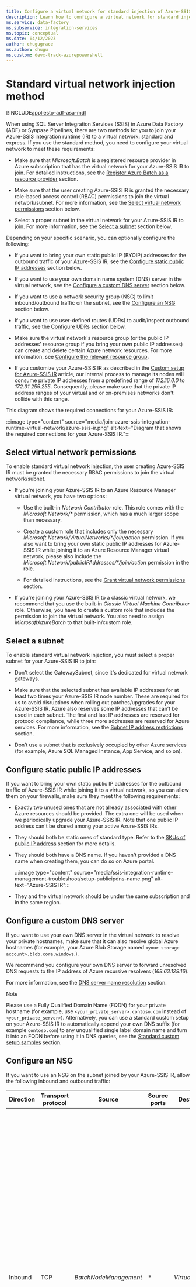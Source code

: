 ```yaml
---
title: Configure a virtual network for standard injection of Azure-SSIS integration runtime
description: Learn how to configure a virtual network for standard injection of Azure-SSIS integration runtime. 
ms.service: data-factory
ms.subservice: integration-services
ms.topic: conceptual
ms.date: 04/12/2023
author: chugugrace
ms.author: chugu 
ms.custom: devx-track-azurepowershell
---
```


# Standard virtual network injection method

[!INCLUDE[appliesto-adf-asa-md](includes/appliesto-adf-asa-md.md)]

When using SQL Server Integration Services (SSIS) in Azure Data Factory (ADF) or Synpase Pipelines, there are two methods for you to join your Azure-SSIS integration runtime (IR) to a virtual network: standard and express. If you use the standard method, you need to configure your virtual network to meet these requirements:

- Make sure that *Microsoft.Batch* is a registered resource provider in Azure subscription that has the virtual network for your Azure-SSIS IR to join. For detailed instructions, see the [Register Azure Batch as a resource provider](azure-ssis-integration-runtime-virtual-network-configuration.md#registerbatch) section.

- Make sure that the user creating Azure-SSIS IR is granted the necessary role-based access control (RBAC) permissions to join the virtual network/subnet.  For more information, see the [Select virtual network permissions](#perms) section below.

- Select a proper subnet in the virtual network for your Azure-SSIS IR to join. For more information, see the [Select a subnet](#subnet) section below.

Depending on your specific scenario, you can optionally configure the following:

- If you want to bring your own static public IP (BYOIP) addresses for the outbound traffic of your Azure-SSIS IR, see the [Configure static public IP addresses](#ip) section below.

- If you want to use your own domain name system (DNS) server in the virtual network, see the [Configure a custom DNS server](#dns) section below.

- If you want to use a network security group (NSG) to limit inbound/outbound traffic on the subnet, see the [Configure an NSG](#nsg) section below.

- If you want to use user-defined routes (UDRs) to audit/inspect outbound traffic, see the [Configure UDRs](#udr) section below.

- Make sure the virtual network's resource group (or the public IP addresses' resource group if you bring your own public IP addresses) can create and delete certain Azure network resources. For more information, see [Configure the relevant resource group](#rg). 

- If you customize your Azure-SSIS IR as described in the [Custom setup for Azure-SSIS IR](how-to-configure-azure-ssis-ir-custom-setup.md) article, our internal process to manage its nodes will consume private IP addresses from a predefined range of *172.16.0.0* to *172.31.255.255*. Consequently, please make sure that the private IP address ranges of your virtual and or on-premises networks don't collide with this range.

This diagram shows the required connections for your Azure-SSIS IR:

:::image type="content" source="media/join-azure-ssis-integration-runtime-virtual-network/azure-ssis-ir.png" alt-text="Diagram that shows the required connections for your Azure-SSIS IR.":::

## <a name="perms"></a>Select virtual network permissions

To enable standard virtual network injection, the user creating Azure-SSIS IR must be granted the necessary RBAC permissions to join the virtual network/subnet.

- If you're joining your Azure-SSIS IR to an Azure Resource Manager virtual network, you have two options:

  - Use the built-in *Network Contributor* role. This role comes with the _Microsoft.Network/\*_ permission, which has a much larger scope than necessary.

  - Create a custom role that includes only the necessary _Microsoft.Network/virtualNetworks/\*/join/action_ permission. If you also want to bring your own static public IP addresses for Azure-SSIS IR while joining it to an Azure Resource Manager virtual network, please also include the _Microsoft.Network/publicIPAddresses/\*/join/action_ permission in the role.

  - For detailed instructions, see the [Grant virtual network permissions](azure-ssis-integration-runtime-virtual-network-configuration.md#grantperms) section.

- If you're joining your Azure-SSIS IR to a classic virtual network, we recommend that you use the built-in *Classic Virtual Machine Contributor* role. Otherwise, you have to create a custom role that includes the permission to join the virtual network. You also need to assign *MicrosoftAzureBatch* to that built-in/custom role.

## <a name="subnet"></a>Select a subnet

To enable standard virtual network injection, you must select a proper subnet for your Azure-SSIS IR to join:

- Don't select the GatewaySubnet, since it's dedicated for virtual network gateways.

- Make sure that the selected subnet has available IP addresses for at least two times your Azure-SSIS IR node number. These are required for us to avoid disruptions when rolling out patches/upgrades for your Azure-SSIS IR. Azure also reserves some IP addresses that can’t be used in each subnet. The first and last IP addresses are reserved for protocol compliance, while three more addresses are reserved for Azure services. For more information, see the [Subnet IP address restrictions](../virtual-network/virtual-networks-faq.md#are-there-any-restrictions-on-using-ip-addresses-within-these-subnets) section.

- Don’t use a subnet that is exclusively occupied by other Azure services (for example, Azure SQL Managed Instance, App Service, and so on). 

## <a name="ip"></a>Configure static public IP addresses

If you want to bring your own static public IP addresses for the outbound traffic of Azure-SSIS IR while joining it to a virtual network, so you can allow them on your firewalls, make sure they meet the following requirements:

- Exactly two unused ones that are not already associated with other Azure resources should be provided. The extra one will be used when we periodically upgrade your Azure-SSIS IR. Note that one public IP address can't be shared among your active Azure-SSIS IRs.

- They should both be static ones of standard type. Refer to the [SKUs of public IP address](../virtual-network/ip-services/public-ip-addresses.md#sku) section for more details.

- They should both have a DNS name. If you haven't provided a DNS name when creating them, you can do so on Azure portal.

  :::image type="content" source="media/ssis-integration-runtime-management-troubleshoot/setup-publicipdns-name.png" alt-text="Azure-SSIS IR":::

- They and the virtual network should be under the same subscription and in the same region.

## <a name="dns"></a>Configure a custom DNS server 

If you want to use your own DNS server in the virtual network to resolve your private hostnames, make sure that it can also resolve global Azure hostnames (for example, your Azure Blob Storage named `<your storage account>.blob.core.windows`.).

We recommend you configure your own DNS server to forward unresolved DNS requests to the IP address of Azure recursive resolvers (*168.63.129.16*).

For more information, see the [DNS server name resolution](../virtual-network/virtual-networks-name-resolution-for-vms-and-role-instances.md#name-resolution-that-uses-your-own-dns-server) section.

> [!NOTE]
> Please use a Fully Qualified Domain Name (FQDN) for your private hostname (for example, use `<your_private_server>.contoso.com` instead of `<your_private_server>`). Alternatively, you can use a standard custom setup on your Azure-SSIS IR to automatically append your own DNS suffix (for example `contoso.com`) to any unqualified single label domain name and turn it into an FQDN before using it in DNS queries, see the [Standard custom setup samples](how-to-configure-azure-ssis-ir-custom-setup.md#standard-custom-setup-samples) section. 

## <a name="nsg"></a>Configure an NSG

If you want to use an NSG on the subnet joined by your Azure-SSIS IR, allow the following inbound and outbound traffic:

| Direction | Transport protocol | Source | Source ports | Destination | Destination ports | Comments | 
|-----------|--------------------|--------|--------------|-------------|-------------------|----------| 
| Inbound | TCP | *BatchNodeManagement* | * | *VirtualNetwork* | *29876, 29877* (if you join your SSIS IR to an Azure Resource Manager virtual network)<br/><br/>*10100, 20100, 30100* (if you join your SSIS IR to a classic virtual network)| The Data Factory service uses these ports to communicate with your Azure-SSIS IR nodes in the virtual network.<br/><br/>Whether or not you create an NSG on the subnet, Data Factory always configures an NSG on the network interface card (NIC) attached to virtual machines that host your Azure-SSIS IR.<br/><br/>Only inbound traffic from Data Factory IP addresses on the specified ports is allowed by the NIC-level NSG.<br/><br/>Even if you open these ports to internet traffic at the subnet level, traffic from IP addresses that aren't Data Factory IP addresses is still blocked at the NIC level. | 
| Inbound | TCP | *CorpNetSaw* | * | *VirtualNetwork* | *3389* | (Optional) Only required when a Microsoft support engineer asks you to open port *3389* for advanced troubleshooting and can be closed right after troubleshooting.<br/><br/>*CorpNetSaw* service tag permits only secure access workstation (SAW) machines in Microsoft corporate network to access your Azure-SSIS IR via remote desktop protocol (RDP).<br/><br/>This service tag can't be selected from Azure portal and is only available via Azure PowerShell/CLI.<br/><br/>In the NIC-level NSG, port *3389* is open by default, but you can control it with a subnet-level NSG, while outbound traffic on it is disallowed by default on your Azure-SSIS IR nodes using Windows firewall rule. | 

| Direction | Transport protocol | Source | Source ports | Destination | Destination ports | Comments |
|-----------|--------------------|--------|--------------|-------------|-------------------|----------|
| Outbound | TCP | *VirtualNetwork* | * | *AzureCloud* | *443* | Required for your Azure-SSIS IR to access Azure services, such as Azure Storage and Azure Event Hubs. | 
| Outbound | TCP | *VirtualNetwork* | * | *Internet* | *80* | (Optional) Your Azure-SSIS IR uses this port to download a certificate revocation list (CRL) from the Internet.<br/><br/>If you block this traffic, you might experience a performance degradation when starting your Azure-SSIS IR and lose the capability to check CRLs when using certificates, which is not recommended from the security point of view.<br/><br/>If you want to narrow down destinations to certain FQDNs, see the **Configure UDRs** section below | 
| Outbound | TCP | *VirtualNetwork* | * | *Sql/VirtualNetwork* | *1433, 11000-11999* | (Optional) Only required if you use Azure SQL Database server/Managed Instance to host SSIS catalog (SSISDB).<br/><br/>If your Azure SQL Database server/Managed Instance is configured with a public endpoint/virtual network service endpoint, use *Sql* service tag as destination.<br/><br/>If your Azure SQL Database server/Managed Instance is configured with a private endpoint, use *VirtualNetwork* service tag as destination.<br/><br/>If your server connection policy is set to *Proxy* instead of *Redirect*, only port *1433* is required. | 
| Outbound | TCP | *VirtualNetwork* | * | *Storage/VirtualNetwork* | *443* | (Optional) Only required if you use Azure Storage blob container to store your standard custom setup script/files.<br/><br/>If your Azure Storage is configured with a public endpoint/virtual network service endpoint, use *Storage* service tag as destination.<br/><br/>If your Azure Storage is configured with a private endpoint, use *VirtualNetwork* service tag as destination. | 
| Outbound | TCP | *VirtualNetwork* | * | *Storage/VirtualNetwork* | *445* | (Optional) Only required if you need to access Azure Files.<br/><br/>If your Azure Storage is configured with a public endpoint/virtual network service endpoint, use *Storage* service tag as destination.<br/><br/>If your Azure Storage is configured with a private endpoint, use *VirtualNetwork* service tag as destination. | 

## <a name="udr"></a>Configure UDRs

If you want to audit/inspect the outbound traffic from your Azure-SSIS IR, you can use [user-defined routes (UDRs)](../virtual-network/virtual-networks-udr-overview.md) to redirect it to an on-premises firewall appliance via [Azure ExpressRoute](https://azure.microsoft.com/services/expressroute/) forced tunneling that advertises a border gateway protocol (BGP) route *0.0.0.0/0* to the virtual network, to a network virtual appliance (NVA) configured as firewall, or to [Azure Firewall](../firewall/overview.md) service.

:::image type="content" source="media/join-azure-ssis-integration-runtime-virtual-network/azure-ssis-ir-nva.png" alt-text="NVA scenario for Azure-SSIS IR":::

To make it work, you must ensure the following:

- The traffic between Azure Batch management service and your Azure-SSIS IR shouldn't be routed to a firewall appliance/service.

- The firewall appliance/service should allow the outbound traffic required by Azure-SSIS IR.

If the traffic between Azure Batch management service and your Azure-SSIS IR is routed to a firewall appliance/service, it will be broken due to asymmetric routing. UDRs must be defined for this traffic, such that it can go out through the same routes it came in. You can configure UDRs to route the traffic between Azure Batch management service and your Azure-SSIS IR with the next hop type as *Internet*.

For example, if your Azure-SSIS IR is located in *UK South* and you want to inspect the outbound traffic using Azure Firewall, you can first get the IP ranges for *BatchNodeManagement.UKSouth* service tag from the [Service tag IP range download link](https://www.microsoft.com/download/details.aspx?id=56519) or the [Service tag discovery API](../virtual-network/service-tags-overview.md#service-tags-on-premises). You can then configure the following UDRs for relevant IP range routes with the next hop type as *Internet* and *0.0.0.0/0* route with the next hop type as *Virtual appliance*.

:::image type="content" source="media/join-azure-ssis-integration-runtime-virtual-network/azurebatch-udr-settings.png" alt-text="Azure Batch UDR settings":::

> [!NOTE]
> This approach incurs an additional maintenance cost, since you need to regularly check the relevant IP ranges and add UDRs for new ones to avoid breaking your Azure-SSIS IR. We recommend checking them monthly, because when a new IP range appears for the relevant service tag, it will take another month to go into effect. 

You can run following PowerShell script to add UDRs for Azure Batch management service:

```powershell
$Location = "[location of your Azure-SSIS IR]"
$RouteTableResourceGroupName = "[name of Azure resource group that contains your route table]"
$RouteTableResourceName = "[resource name of your route table]"
$RouteTable = Get-AzRouteTable -ResourceGroupName $RouteTableResourceGroupName -Name $RouteTableResourceName
$ServiceTags = Get-AzNetworkServiceTag -Location $Location
$BatchServiceTagName = "BatchNodeManagement." + $Location
$UdrRulePrefixForBatch = $BatchServiceTagName
if ($ServiceTags -ne $null)
{
    $BatchIPRanges = $ServiceTags.Values | Where-Object { $_.Name -ieq $BatchServiceTagName }
    if ($BatchIPRanges -ne $null)
    {
        Write-Host "Start adding UDRs to your route table..."
        for ($i = 0; $i -lt $BatchIPRanges.Properties.AddressPrefixes.Count; $i++)
        {
            $UdrRuleName = "$($UdrRulePrefixForBatch)_$($i)"
            Add-AzRouteConfig -Name $UdrRuleName `
                -AddressPrefix $BatchIPRanges.Properties.AddressPrefixes[$i] `
                -NextHopType "Internet" `
                -RouteTable $RouteTable `
                | Out-Null
            Write-Host "Add $UdrRuleName to your route table..."
        }
        Set-AzRouteTable -RouteTable $RouteTable
    }
}
else
{
    Write-Host "Failed to fetch Azure service tag, please confirm that your location is valid."
}
```

Following our guidance in the [Configure an NSG](#nsg) section above, you must implement similar rules on the firewall appliance/service to allow the outbound traffic from your Azure-SSIS IR:

- If you use Azure Firewall:
  - You must open port *443* for outbound TCP traffic with *AzureCloud* service tag as destination.

  - If you use Azure SQL Database server/Managed Instance to host SSISDB, you must open ports *1433, 11000-11999* for outbound TCP traffic with *Sql/VirtualNetwork* service tag as destination.

  - If you use Azure Storage blob container to store your standard custom setup script/files, you must open port *443* for outbound TCP traffic with *Storage/VirtualNetwork* service tag as destination.

  - If you need to access Azure Files, you must open port *445* for outbound TCP traffic with *Storage/VirtualNetwork* service tag as destination.

- If you use other firewall appliance/service:
  - You must open port *443* for outbound TCP traffic with *0.0.0.0/0* or the following Azure environment-specific FQDNs as destination.

    | Azure environment | FQDN |
    |-------------------|-------|
    | <b>Azure Public</b> | <ul><li><b>Azure Data Factory (Management)</b><ul><li>_\*.frontend.clouddatahub.net_</li></ul></li><li><b>Azure Storage (Management)</b><ul><li>_\*.blob.core.windows.net_</li><li>_\*.table.core.windows.net_</li></ul></li><li><b>Azure Container Registry (Custom Setup)</b><ul><li>_\*.azurecr.io_</li></ul></li><li><b>Event Hubs (Logging)</b><ul><li>_\*.servicebus.windows.net_</li></ul></li><li><b>Microsoft Logging service (Internal Use)</b><ul><li>_gcs.prod.monitoring.core.windows.net_</li><li>_prod.warmpath.msftcloudes.com_</li><li>_azurewatsonanalysis-prod.core.windows.net_</li></ul></li></ul> |
    | <b>Azure Government</b> | <ul><li><b>Azure Data Factory (Management)</b><ul><li>_\*.frontend.datamovement.azure.us_</li></ul></li><li><b>Azure Storage (Management)</b><ul><li>_\*.blob.core.usgovcloudapi.net_</li><li>_\*.table.core.usgovcloudapi.net_</li></ul></li><li><b>Azure Container Registry (Custom Setup)</b><ul><li>_\*.azurecr.us_</li></ul></li><li><b>Event Hubs (Logging)</b><ul><li>_\*.servicebus.usgovcloudapi.net_</li></ul></li><li><b>Microsoft Logging service (Internal Use)</b><ul><li>_fairfax.warmpath.usgovcloudapi.net_</li><li>_azurewatsonanalysis.usgovcloudapp.net_</li></ul></li></ul> |
    | <b>Azure China 21Vianet</b> | <ul><li><b>Azure Data Factory (Management)</b><ul><li>_\*.frontend.datamovement.azure.cn_</li></ul></li><li><b>Azure Storage (Management)</b><ul><li>_\*.blob.core.chinacloudapi.cn_</li><li>_\*.table.core.chinacloudapi.cn_</li></ul></li><li><b>Azure Container Registry (Custom Setup)</b><ul><li>_\*.azurecr.cn_</li></ul></li><li><b>Event Hubs (Logging)</b><ul><li>_\*.servicebus.chinacloudapi.cn_</li></ul></li><li><b>Microsoft Logging service (Internal Use)</b><ul><li>_mooncake.warmpath.chinacloudapi.cn_</li><li>_azurewatsonanalysis.chinacloudapp.cn_</li></ul></li></ul> |

  - If you use Azure SQL Database server/Managed Instance to host SSISDB, you must open ports *1433, 11000-11999* for outbound TCP traffic with *0.0.0.0/0* or your Azure SQL Database server/Managed Instance FQDN as destination.

  - If you use Azure Storage blob container to store your standard custom setup script/files, you must open port *443* for outbound TCP traffic with *0.0.0.0/0* or your Azure Blob Storage FQDN as destination.

  - If you need to access Azure Files, you must open port *445* for outbound TCP traffic with *0.0.0.0/0* or your Azure Files FQDN as destination.

- If you configure a virtual network service endpoint for Azure Storage/Container Registry/Event Hubs/SQL by enabling *Microsoft.Storage*/*Microsoft.ContainerRegistry*/*Microsoft.EventHub*/*Microsoft.Sql* resources, respectively, in your subnet, all traffic between your Azure-SSIS IR and these services in the same/paired regions will be routed to Azure backbone network instead of your firewall appliance/service.

- You should open port *80* for outbound TCP traffic with the following certificate revocation list (CRL) download sites as destination:

  - *crl.microsoft.com:80*
  - *mscrl.microsoft.com:80*
  - *crl3.digicert.com:80*
  - *crl4.digicert.com:80*
  - *ocsp.digicert.com:80*
  - *cacerts.digicert.com:80*
  
  If you use certificates with different CRLs, you should also add their download sites as destination. For more information, see the [Certificate revocation list](https://social.technet.microsoft.com/wiki/contents/articles/2303.understanding-access-to-microsoft-certificate-revocation-list.aspx) article.

  If you block this traffic, you might experience a performance degradation when starting your Azure-SSIS IR and lose the capability to check CRLs when using certificates, which is not recommended from the security point of view.

If you need not audit/inspect the outbound traffic from your Azure-SSIS IR, you can use UDRs to force all traffic with the next hop type as *Internet*:

- When using Azure ExpressRoute, you can configure a UDR for *0.0.0.0/0* route in your subnet with the next hop type as *Internet*. 

- When using an NVA, you can modify the existing UDR for *0.0.0.0/0* route in your subnet to switch the next hop type from *Virtual appliance* to *Internet*.

:::image type="content" source="media/join-azure-ssis-integration-runtime-virtual-network/add-route-for-vnet.png" alt-text="Add a route":::

> [!NOTE]
> Configuring UDRs with the next hop type as *Internet* doesn't mean all traffic will go over the Internet. As long as the destination address belongs to one of Azure services, Azure will route all traffic to that address over Azure backbone network instead of the Internet.

## <a name="rg"></a>Configure the relevant resource group

To enable standard virtual network injection, your Azure-SSIS IR needs to create certain network resources in the same resource group as the virtual network. These resources include:

- An Azure load balancer, with the name _\<Guid\>-azurebatch-cloudserviceloadbalancer_.
- An Azure public IP address, with the name _\<Guid\>-azurebatch-cloudservicepublicip_.
- An NSG, with the name _\<Guid\>-azurebatch-cloudservicenetworksecuritygroup_. 

> [!NOTE]
> You can now bring your own static public IP addresses for Azure-SSIS IR. In this scenario, we'll create the Azure load balancer and NSG in the same resource group as your static public IP addresses instead of the virtual network.

These resources will be created when your Azure-SSIS IR starts. They'll be deleted when your Azure-SSIS IR stops. If you bring your own static public IP addresses for Azure-SSIS IR, they won't be deleted when your Azure-SSIS IR stops. To avoid blocking your Azure-SSIS IR from stopping, don't reuse these resources for other purposes.

Make sure that you have no resource lock in the resource group/subscription to which the virtual network/your static public IP addresses belong. If you configure a read-only/delete lock, starting and stopping your Azure-SSIS IR will fail, or it will stop responding.

Make sure that you have no Azure Policy assignment that prevents the following resources from being created in the resource group/subscription to which the virtual network/your static public IP addresses belong: 

- *Microsoft.Network/LoadBalancers* 
- *Microsoft.Network/NetworkSecurityGroups* 
- *Microsoft.Network/PublicIPAddresses* 

Make sure that the resource quota for your subscription is enough for these resources. Specifically, for each Azure-SSIS IR created in a virtual network, you need to reserve twice the number of these resources, since the extra resources will be used when we periodically upgrade your Azure-SSIS IR.

## <a name="faq"></a>FAQ

- How can I protect the public IP address exposed on my Azure-SSIS IR for inbound connection? Is it possible to remove the public IP address?
 
  Right now, a public IP address will be automatically created when your Azure-SSIS IR joins a virtual network. We do have an NIC-level NSG to allow only Azure Batch management service to inbound-connect to your Azure-SSIS IR. You can also specify a subnet-level NSG for inbound protection.

  If you don't want any public IP address to be exposed, consider [configuring a self-hosted IR as proxy for your Azure-SSIS IR](self-hosted-integration-runtime-proxy-ssis.md) instead of joining your Azure-SSIS IR to a virtual network.
 
- Can I add the public IP address of my Azure-SSIS IR to the firewall's allowlist for my data sources?

  You can now bring your own static public IP addresses for Azure-SSIS IR. In this case, you can add your IP addresses to the firewall's allowlist for your data sources. Alternatively, you can also consider other options below to secure data access from your Azure-SSIS IR depending on your scenario:

  - If your data source is on premises, after connecting a virtual network to your on-premises network and joining your Azure-SSIS IR to the virtual network subnet, you can then add the private IP address range of that subnet to the firewall's allowlist for your data source.

  - If your data source is an Azure service that supports virtual network service endpoints, you can configure a virtual network service endpoint in your virtual network subnet and join your Azure-SSIS IR to that subnet. You can then add a virtual network rule with that subnet to the firewall for your data source.

  - If your data source is a non-Azure cloud service, you can use a UDR to route the outbound traffic from your Azure-SSIS IR to its static public IP address via an NVA/Azure Firewall. You can then add the static public IP address of your NVA/Azure Firewall to the firewall's allowlist for your data source.

  - If none of the above options meets your needs, consider [configuring a self-hosted IR as proxy for your Azure-SSIS IR](self-hosted-integration-runtime-proxy-ssis.md). You can then add the static public IP address of the machine that hosts your self-hosted IR to the firewall's allowlist for your data source.

- Why do I need to provide two static public addresses if I want to bring my own for Azure-SSIS IR?

  Azure-SSIS IR is automatically updated on a regular basis. New nodes are created during upgrade and old ones will be deleted. However, to avoid downtime, the old nodes will not be deleted until the new ones are ready. Thus, your first static public IP address used by the old nodes cannot be released immediately and we need your second static public IP address to create the new nodes.

- I've brought my own static public IP addresses for Azure-SSIS IR, but why it still can't access my data sources?

  Please confirm that the two static public IP addresses are both added to the firewall's allowlist for your data sources. Each time your Azure-SSIS IR is upgraded, its static public IP address is switched between those two brought by you. If you add only one of them to the allowlist, data access for your Azure-SSIS IR will be broken after its upgrade.

  If your data source is an Azure service, please check whether you've configured it with virtual network service endpoints. If that's the case, the traffic from Azure-SSIS IR to your data source will switch to use the private IP addresses managed by Azure services and adding your own static public IP addresses to the firewall's allowlist for your data source won't take effect.

## Next steps

- [Join Azure-SSIS IR to a virtual network via ADF UI](join-azure-ssis-integration-runtime-virtual-network-ui.md)
- [Join Azure-SSIS IR to a virtual network via Azure PowerShell](join-azure-ssis-integration-runtime-virtual-network-powershell.md)

For more information about Azure-SSIS IR, see the following articles: 

- [Azure-SSIS IR](concepts-integration-runtime.md#azure-ssis-integration-runtime). This article provides general conceptual information about IRs, including Azure-SSIS IR. 
- [Tutorial: Deploy SSIS packages to Azure](tutorial-deploy-ssis-packages-azure.md). This tutorial provides step-by-step instructions to create your Azure-SSIS IR. It uses Azure SQL Database server to host SSISDB. 
- [Create an Azure-SSIS IR](create-azure-ssis-integration-runtime.md). This article expands on the tutorial. It provides instructions on using Azure SQL Database server configured with a virtual network service endpoint/IP firewall rule/private endpoint or Azure SQL Managed Instance that joins a virtual network to host SSISDB. It shows you how to join your Azure-SSIS IR to a virtual network. 
- [Monitor an Azure-SSIS IR](monitor-integration-runtime.md#azure-ssis-integration-runtime). This article shows you how to retrieve and understand information about your Azure-SSIS IR.
- [Manage an Azure-SSIS IR](manage-azure-ssis-integration-runtime.md). This article shows you how to stop, start, or delete your Azure-SSIS IR. It also shows you how to scale out your Azure-SSIS IR by adding more nodes.
